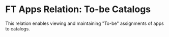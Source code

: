 # FT Apps Relation: To-be Catalogs

This relation enables viewing and maintaining "To-be" assignments of apps to catalogs.